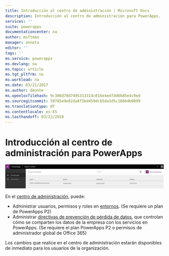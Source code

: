 ```yaml
---
title: Introducción al centro de administración | Microsoft Docs
description: Introducción al centro de administración para PowerApps.
services: ''
suite: powerapps
documentationcenter: na
author: msftman
manager: anneta
editor: ''
tags: ''
ms.service: powerapps
ms.devlang: na
ms.topic: article
ms.tgt_pltfrm: na
ms.workload: na
ms.date: 03/21/2017
ms.author: deonhe
ms.openlocfilehash: 9c306d70d7495313314c016e4e4fdd6685e4c9ed
ms.sourcegitcommit: 59785e9e82da8f5bd459dcb5da3d5c18064b0899
ms.translationtype: HT
ms.contentlocale: es-ES
ms.lasthandoff: 03/22/2018
---
```

# <a name="introduction-to-the-admin-center-for-powerapps"></a>Introducción al centro de administración para PowerApps
![Introducción](./media/introduction-to-the-admin-center/overview.png)  

En el [centro de administración](https://admin.powerapps.com), puede:

* Administrar usuarios, permisos y roles en [entornos](environments-administration.md). (Se requiere un plan de PowerApps P2)
* Administrar [directivas de prevención de pérdida de datos](prevent-data-loss.md), que controlan cómo se comparten los datos de la empresa con los servicios en PowerApps. (Se requiere el plan PowerApps P2 o permisos de administrador global de Office 365)

Los cambios que realice en el centro de administración estarán disponibles de inmediato para los usuarios de la organización.     


